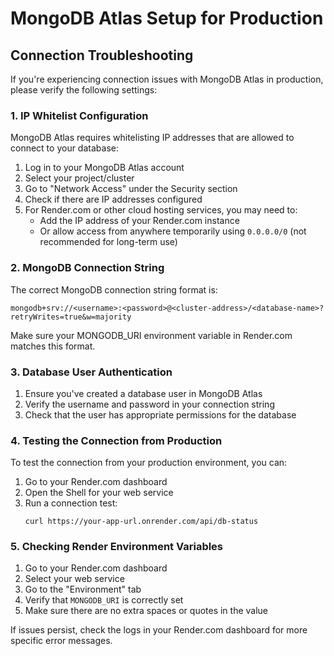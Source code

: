 # MongoDB Atlas Setup for Production

## Connection Troubleshooting

If you're experiencing connection issues with MongoDB Atlas in production, please verify the following settings:

### 1. IP Whitelist Configuration

MongoDB Atlas requires whitelisting IP addresses that are allowed to connect to your database:

1. Log in to your MongoDB Atlas account
2. Select your project/cluster
3. Go to "Network Access" under the Security section
4. Check if there are IP addresses configured
5. For Render.com or other cloud hosting services, you may need to:
   - Add the IP address of your Render.com instance
   - Or allow access from anywhere temporarily using `0.0.0.0/0` (not recommended for long-term use)

### 2. MongoDB Connection String

The correct MongoDB connection string format is:
```
mongodb+srv://<username>:<password>@<cluster-address>/<database-name>?retryWrites=true&w=majority
```

Make sure your MONGODB_URI environment variable in Render.com matches this format.

### 3. Database User Authentication

1. Ensure you've created a database user in MongoDB Atlas
2. Verify the username and password in your connection string
3. Check that the user has appropriate permissions for the database

### 4. Testing the Connection from Production

To test the connection from your production environment, you can:

1. Go to your Render.com dashboard
2. Open the Shell for your web service
3. Run a connection test:
   ```
   curl https://your-app-url.onrender.com/api/db-status
   ```

### 5. Checking Render Environment Variables

1. Go to your Render.com dashboard
2. Select your web service
3. Go to the "Environment" tab
4. Verify that `MONGODB_URI` is correctly set
5. Make sure there are no extra spaces or quotes in the value

If issues persist, check the logs in your Render.com dashboard for more specific error messages. 